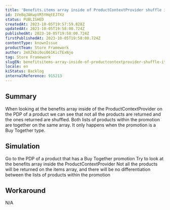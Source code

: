 ```yaml
---
title: 'Benefits.items array inside of ProductContextProvider shuffle items when the promotion is a Buy Together type'
id: 1VeBqJAKwpVR5YHqtEJ7Xz
status: PUBLISHED
createdAt: 2023-10-05T19:57:59.828Z
updatedAt: 2023-10-05T19:58:00.724Z
publishedAt: 2023-10-05T19:58:00.724Z
firstPublishedAt: 2023-10-05T19:58:00.724Z
contentType: knownIssue
productTeam: Store Framework
author: 2mXZkbi0oi061KicTExNjo
tag: Store Framework
slugEN: benefitsitems-array-inside-of-productcontextprovider-shuffle-items-when-the-promotion-is-a-buy-together-type
locale: en
kiStatus: Backlog
internalReference: 915213
---
```


## Summary


When looking at the benefits array inside of the ProductContextProvider on the PDP of a product we can see that not all the products are returned and the ones returned are shuffled. Both lists of products within the promotion are together on the same array. It only happens when the promotion is a Buy Together type.


##

## Simulation


Go to the PDP of a product that has a Buy Together promotion
Try to look at the benefits array inside the ProductContextProvider
Not all the products will be returned on the items array, and there will be no differentiation between the lists of products within the promotion


##

## Workaround


N/A





